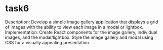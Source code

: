 # task6
Description: 
Develop a simple image gallery
application that displays a grid of images with the
ability to view each image in a modal or lightbox.
Implementation:
Create React components for the image gallery, individual
images, and the modal/lightbox.
Style the image gallery and modal using CSS for a visually
appealing presentation.
